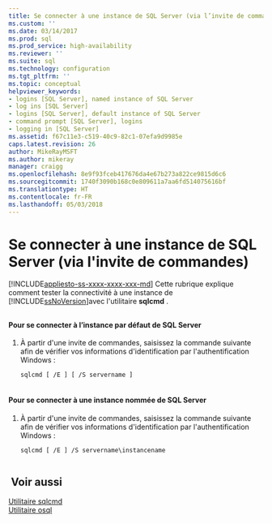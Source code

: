 ```yaml
---
title: Se connecter à une instance de SQL Server (via l’invite de commandes) | Microsoft Docs
ms.custom: ''
ms.date: 03/14/2017
ms.prod: sql
ms.prod_service: high-availability
ms.reviewer: ''
ms.suite: sql
ms.technology: configuration
ms.tgt_pltfrm: ''
ms.topic: conceptual
helpviewer_keywords:
- logins [SQL Server], named instance of SQL Server
- log ins [SQL Server]
- logins [SQL Server], default instance of SQL Server
- command prompt [SQL Server], logins
- logging in [SQL Server]
ms.assetid: f67c11e3-c519-40c9-82c1-07efa9d9985e
caps.latest.revision: 26
author: MikeRayMSFT
ms.author: mikeray
manager: craigg
ms.openlocfilehash: 8e9f93fceb417676da4e67b273a822ce9815d6c6
ms.sourcegitcommit: 1740f3090b168c0e809611a7aa6fd514075616bf
ms.translationtype: HT
ms.contentlocale: fr-FR
ms.lasthandoff: 05/03/2018
---
```

# <a name="log-in-to-an-instance-of-sql-server-command-prompt"></a>Se connecter à une instance de SQL Server (via l'invite de commandes)
[!INCLUDE[appliesto-ss-xxxx-xxxx-xxx-md](../../includes/appliesto-ss-xxxx-xxxx-xxx-md.md)]
  Cette rubrique explique comment tester la connectivité à une instance de [!INCLUDE[ssNoVersion](../../includes/ssnoversion-md.md)]avec l'utilitaire **sqlcmd** .  
  
##  <a name="SSMSProcedure"></a>  
  
#### <a name="to-log-in-to-the-default-instance-of-sql-server"></a>Pour se connecter à l’instance par défaut de SQL Server  
  
1.  À partir d'une invite de commandes, saisissez la commande suivante afin de vérifier vos informations d'identification par l'authentification Windows :  
  
    ```  
    sqlcmd [ /E ] [ /S servername ]  
  
    ```  
  
#### <a name="to-log-in-to-a-named-instance-of-sql-server"></a>Pour se connecter à une instance nommée de SQL Server  
  
1.  À partir d'une invite de commandes, saisissez la commande suivante afin de vérifier vos informations d'identification par l'authentification Windows :  
  
    ```  
    sqlcmd [ /E ] /S servername\instancename  
  
    ```  
  
## <a name="see-also"></a> Voir aussi  
 [Utilitaire sqlcmd](../../tools/sqlcmd-utility.md)   
 [Utilitaire osql](../../tools/osql-utility.md)  
  
  
